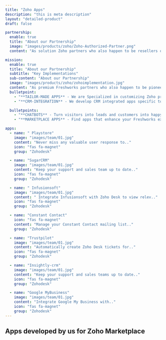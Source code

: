 ```yaml
---
title: "Zoho Apps"
description: "this is meta description"
layout: "detailed-product"
draft: false

partnership:
  enable: true
  title: "About our Partnership"
  image: "images/products/zoho/Zoho-Authorized-Partner.png"
  content: "As solution Zoho partners who also happen to be resellers of their prodcuts we enjoy the challenge of delivering solutions to an assortment of requirement domains. We are now beaming to be your best choice for Zoho based custom development or marketplace extensions. Catch a glimpse of our portfolio."

mission:
  enable: true
  title: "About our Partnership"
  subtitle: "Key Implementations"
  sub-content: "About our Partnership"
  image: "images/products/zoho/zohoimplementation.jpg"
  content: "As premium Freshworks partners who also happen to be pioneers in their partners program, we enjoy the challenge of delivering solutions to an assortment of requirement domains. We are now beaming to be your best choice for Freshworks based custom development or marketplace plug-ins. Catch a glimpse of our portfolio."
  bulletpoint:
    - "**TAILOR-MADE APPS** - We are Specialized in customizing Zoho product THE WAY YOU SEE FIT. We deliver tailored features to your specific business needs."
    - "**CRM-INTEGRATION** - We develop CRM integrated apps specific to client needs.All our apps developed through this partnership communicate through Zoho API and data."

  bulletpoints:
    - "**CHATBOTS** - Turn visitors into leads and customers into happy, engaged users. We develop both decision tree and AI-driven chatbots."
    - "**MARKETPLACE APPS** - Find apps that enhance your Freshworks experience. We develop and publish apps on the Freshworks marketplace that collaborates between multiple systems."

apps:
  - name: " Playstore"
    image: "images/team/01.jpg"
    content: "Never miss any valuable user response to.."
    icon: "fas fa-magnet"
    group: "Zohodesk"

  - name: "SugarCRM"
    image: "images/team/01.jpg"
    content: "Keep your support and sales team up to date.."
    icon: "fas fa-magnet"
    group: "Zohodesk"

  - name: " Infusionsoft"
    image: "images/team/01.jpg"
    content: " Integrate Infusionsoft with Zoho Desk to view relev.."
    icon: "fas fa-magnet"
    group: "Zohodesk"

  - name: "Constant Contact"
    icon: "fas fa-magnet"
    content: "Manage your Constant Contact mailing list.."
    group: "Zohodesk"

  - name: "Trustpilot"
    image: "images/team/01.jpg"
    content: "Automatically create Zoho Desk tickets for.."
    icon: "fas fa-magnet"
    group: "Zohodesk"

  - name: "Insightly-crm"
    image: "images/team/01.jpg"
    content: "Keep your support and sales teams up to date.."
    icon: "fas fa-magnet"
    group: "Zohodesk"

  - name: "Google MyBusiness"
    image: "images/team/01.jpg"
    content: "Integrate Google My Business with.."
    icon: "fas fa-magnet"
    group: "Zohodesk"
---
```


## Apps developed **by us for Zoho Marketplace**
